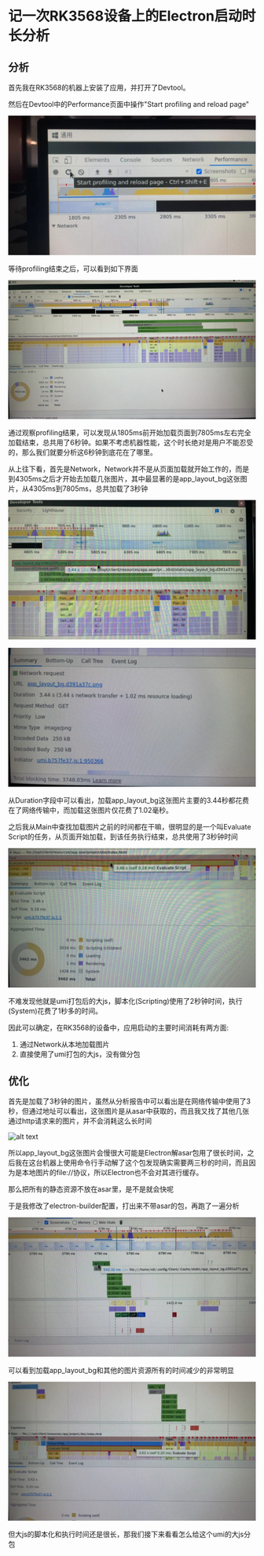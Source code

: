 # 记一次RK3568设备上的Electron启动时长分析

## 分析

首先我在RK3568的机器上安装了应用，并打开了Devtool。

然后在Devtool中的Performance页面中操作"Start profiling and reload page"

![alt text](image-2.png)

等待profiling结束之后，可以看到如下界面

![alt text](image-3.png)

通过观察profiling结果，可以发现从1805ms前开始加载页面到7805ms左右完全加载结束，总共用了6秒钟。如果不考虑机器性能，这个时长绝对是用户不能忍受的，那么我们就要分析这6秒钟到底花在了哪里。

从上往下看，首先是Network，Network并不是从页面加载就开始工作的，而是到4305ms之后才开始去加载几张图片，其中最显著的是app_layout_bg这张图片，从4305ms到7805ms，总共加载了3秒钟

![alt text](image-4.png)

![alt text](image-5.png)

从Duration字段中可以看出，加载app_layout_bg这张图片主要的3.44秒都花费在了网络传输中，而加载这张图片仅花费了1.02毫秒。

之后我从Main中查找加载图片之前的时间都在干嘛，很明显的是一个叫Evaluate Script的任务，从页面开始加载，到该任务执行结束，总共使用了3秒钟时间

![alt text](image-6.png)

不难发现他就是umi打包后的大js，脚本化(Scripting)使用了2秒钟时间，执行(System)花费了1秒多的时间。

因此可以确定，在RK3568的设备中，应用启动的主要时间消耗有两方面:  
1. 通过Network从本地加载图片
2. 直接使用了umi打包的大js，没有做分包

## 优化

首先是加载了3秒钟的图片，虽然从分析报告中可以看出是在网络传输中使用了3秒，但通过地址可以看出，这张图片是从asar中获取的，而且我又找了其他几张通过http请求来的图片，并不会消耗这么长时间

![alt text](image-7.png)

所以app_layout_bg这张图片会慢很大可能是Electron解asar包用了很长时间，之后我在这台机器上使用命令行手动解了这个包发现确实需要两三秒的时间，而且因为是本地图片的file://协议，所以Electron也不会对其进行缓存。

那么把所有的静态资源不放在asar里，是不是就会快呢

于是我修改了electron-builder配置，打出来不带asar的包，再跑了一遍分析

![alt text](image-8.png)

可以看到加载app_layout_bg和其他的图片资源所有的时间减少的非常明显

![alt text](image-9.png)

但大js的脚本化和执行时间还是很长，那我们接下来看看怎么给这个umi的大js分包